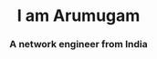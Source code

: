 <h1 align="center" text-decoration="none">I am Arumugam</h1>
<h3 align="center">A network engineer from India</h3>
